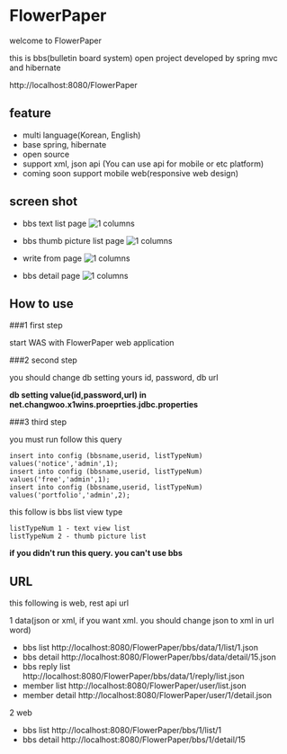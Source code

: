 FlowerPaper
===========

welcome to FlowerPaper

this is bbs(bulletin board system) open project developed by spring mvc and hibernate

http://localhost:8080/FlowerPaper

feature
------------
* multi language(Korean, English)
* base spring, hibernate
* open source
* support xml, json api (You can use api for mobile or etc platform)
* coming soon support mobile web(responsive web design)

screen shot
------------

* bbs text list page
![1 columns](https://github.com/x1wins/FlowerPaper/blob/master/FlowerPaper/src/main/webapp/screen_shot/text_list.png?raw=true)

* bbs thumb picture list page
![1 columns](https://github.com/x1wins/FlowerPaper/blob/master/FlowerPaper/src/main/webapp/screen_shot/pic_list.png?raw=true)

* write from page
![1 columns](https://github.com/x1wins/FlowerPaper/blob/master/FlowerPaper/src/main/webapp/screen_shot/write_form.png?raw=true)

* bbs detail page
![1 columns](https://github.com/x1wins/FlowerPaper/blob/master/FlowerPaper/src/main/webapp/screen_shot/detail.png?raw=true)

How to use
------------

###1 first step

start WAS with FlowerPaper web application

###2 second step

you should change db setting yours id, password, db url

**db setting value(id,password,url) in net.changwoo.x1wins.proeprties.jdbc.properties**

###3 third step

you must run follow this query

    insert into config (bbsname,userid, listTypeNum) values('notice','admin',1);
    insert into config (bbsname,userid, listTypeNum) values('free','admin',1);
    insert into config (bbsname,userid, listTypeNum) values('portfolio','admin',2);

this follow is bbs list view type

    listTypeNum 1 - text view list
    listTypeNum 2 - thumb picture list


**if you didn't run this query. you can't use bbs**


URL
------------

this following is web, rest api url

1 data(json or xml, if you want xml. you should change json to xml in url word)
* bbs list
http://localhost:8080/FlowerPaper/bbs/data/1/list/1.json
* bbs detail
http://localhost:8080/FlowerPaper/bbs/data/detail/15.json
* bbs reply list
http://localhost:8080/FlowerPaper/bbs/data/1/reply/list.json
* member list
http://localhost:8080/FlowerPaper/user/list.json
* member detail
http://localhost:8080/FlowerPaper/user/1/detail.json


2 web
* bbs list
http://localhost:8080/FlowerPaper/bbs/1/list/1
* bbs detail
http://localhost:8080/FlowerPaper/bbs/1/detail/15

